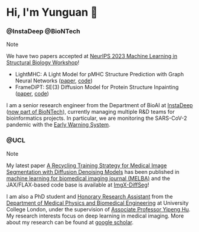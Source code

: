 # Hi, I'm Yunguan 👋

### @InstaDeep @BioNTech

> [!NOTE]
> We have two papers accepted at [NeurIPS 2023 Machine Learning in Structural Biology Workshop](https://www.mlsb.io/)!
> 
> - LightMHC: A Light Model for pMHC Structure Prediction with Graph Neural Networks ([paper](https://www.biorxiv.org/content/10.1101/2023.11.21.568015v1), [code](https://github.com/instadeepai/LightMHC))
> - FrameDiPT: SE(3) Diffusion Model for Protein Structure Inpainting ([paper](https://www.biorxiv.org/content/10.1101/2023.11.21.568057v1), [code](https://github.com/instadeepai/FrameDiPT))

I am a senior research engineer from the Department of BioAI at [InstaDeep](https://www.instadeep.com/) ([now part of BioNTech](https://www.instadeep.com/2023/07/biontech-completes-acquisition-of-instadeep/)), currently managing multiple R&D teams for bioinformatics projects. In particular, we are monitoring the SARS-CoV-2 pandemic with the [Early Warning System](https://www.sciencedirect.com/science/article/pii/S0010482523000835).

### @UCL

> [!NOTE]
> My latest paper [A Recycling Training Strategy for Medical Image Segmentation with Diffusion Denoising Models](https://www.melba-journal.org/papers/2023:016.html) has been published in [machine learning for biomedical imaging journal (MELBA)](https://www.melba-journal.org/) and the JAX/FLAX-based code base is available at [ImgX-DiffSeg](https://github.com/mathpluscode/ImgX-DiffSeg)!

I am also a PhD student and [Honorary Research Assistant](https://profiles.ucl.ac.uk/76116-yunguan-fu) from the [Department of Medical Physics and Biomedical Engineering](https://www.ucl.ac.uk/medical-physics-biomedical-engineering/) at University College London, under the supervision of [Associate Professor Yipeng Hu](https://profiles.ucl.ac.uk/5178-yipeng-hu). My research interests focus on deep learning in medical imaging. More about my research can be found at [google scholar](https://scholar.google.co.uk/citations?user=8Uicv-gAAAAJ&hl=en).
